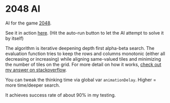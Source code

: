 # 2048 AI

AI for the game [2048](https://github.com/gabrielecirulli/2048).

See it in action [here](http://lsf00txtp009.github.io/2048ai). (Hit the auto-run button to let the AI attempt to solve it by itself)

The algorithm is iterative deepening depth first alpha-beta search. The evaluation function tries to keep the rows and columns monotonic (either all decreasing or increasing) while aligning same-valued tiles and minimizing the number of tiles on the grid. For more detail on how it works, [check out my answer on stackoverflow](http://stackoverflow.com/a/22389702/1056032).

You can tweak the thinking time via global var `animationDelay`. Higher = more time/deeper search.

It achieves success rate of about 90% in my testing.
